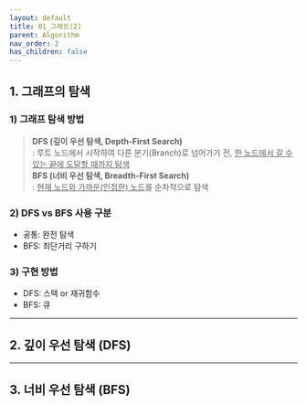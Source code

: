 ```yaml
---
layout: default
title: 01_그래프(2)
parent: Algorithm
nav_order: 2
has_children: false
---
```


## 1. 그래프의 탐색  

### 1) 그래프 탐색 방법  

> **DFS (깊이 우선 탐색, Depth-First Search)**  
> : 루트 노드에서 시작하여 다른 분기(Branch)로 넘어가기 전, <u>한 노드에서 갈 수 있는 끝에 도달할 때까지 탐색</u>  
> **BFS (너비 우선 탐색, Breadth-First Search)**  
> : <u>현재 노드와 가까운(인접한) 노드</u>를 순차적으로 탐색  


### 2) DFS vs BFS 사용 구분  
- 공통: 완전 탐색  
- BFS: 최단거리 구하기  


### 3) 구현 방법  
- DFS: 스택 or 재귀함수  
- BFS: 큐  

<hr/>

## 2. 깊이 우선 탐색 (DFS)  

<hr/>

## 3. 너비 우선 탐색 (BFS)  



